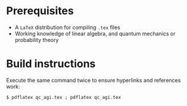 # Prerequisites
  * A `LaTeX` distribution for compiling `.tex` files
  * Working knowledge of linear algebra, and quantum mechanics or probability theory

# Build instructions
Execute the same command twice to ensure hyperlinks and references work:
```
$ pdflatex qc_agi.tex ; pdflatex qc_agi.tex
```